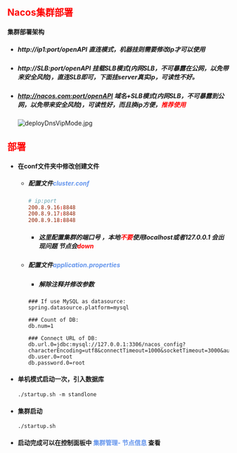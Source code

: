 ## <font color='red'>Nacos集群部署</font>





#### 集群部署架构



- ##### http://ip1:port/openAPI 直连模式，机器挂则需要修改ip才可以使用

- ##### http://SLB:port/openAPI 挂载SLB模式(内网SLB，不可暴露在公网，以免带来安全风险)，直连SLB即可，下面挂server真实ip，可读性不好。

- ##### http://nacos.com:port/openAPI 域名+SLB模式(内网SLB，不可暴露到公网，以免带来安全风险)，可读性好，而且换ip方便，<font color='red'>推荐使用</font>

  ![deployDnsVipMode.jpg](https://nacos.io/img/deployDnsVipMode.jpg)



## <font color='red'>部署</font>



- #### 在conf文件夹中修改创建文件

  - ##### 配置文件<font color='cornflowerblue'>cluster.conf</font> 

    ```conf
    # ip:port
    200.8.9.16:8848
    200.8.9.17:8848
    200.8.9.18:8848
    ```

    - ##### 这里配置集群的端口号 ，本地<font color='red'>不要</font>使用localhost或者127.0.0.1 会出现问题 节点会<font color='red'>down</font> 

  - ##### 配置文件<font color='cornflowerblue'>application.properties</font> 

    - ##### 解除注释并修改参数

    ```properties
    ### If use MySQL as datasource:
    spring.datasource.platform=mysql
    
    ### Count of DB:
    db.num=1
    
    ### Connect URL of DB:
    db.url.0=jdbc:mysql://127.0.0.1:3306/nacos_config?characterEncoding=utf8&connectTimeout=1000&socketTimeout=3000&autoReconnect=true&useUnicode=true&useSSL=false&serverTimezone=UTC
    db.user.0=root
    db.password.0=root
    ```

- #### 单机模式启动一次，引入数据库

  ```shell
  ./startup.sh -m standlone
  ```

- #### 集群启动

  ```shell
  ./startup.sh
  ```



- #### 启动完成可以在控制面板中 <font color='cornflowerblue'>集群管理- 节点信息</font> 查看



